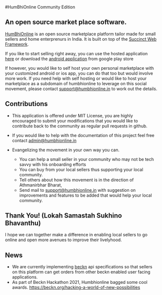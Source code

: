 #HumBhiOnline Community Edition
## An open source market place software.

[HumBhiOnline](https://humbhionline.in) is an open source marketplace platform tailor made for small sellers and home enterprenurs in India. It is built on top of the [Succinct Web Framework](https://github.com/venkatramanm/swf-all).

If you like to start selling right away, you can use the hosted application [here](https://humbhionline.in) or download the [android application](https://play.google.com/store/apps/details?id=in.humbhionline) from google play store

If however, you would like to self host your own personal marketplace with your customized android or ios app, you can do that too but would involve more work.  If you need help with self hosting or would like to host your marketplace as a subdomain of humbhionline to leverage on this social movement, please contact [support@humbhionline.in](mailto:support@humbhionline.in) to work out the details. 


## Contributions
* This application is offered under MIT License, you are highly encouraged to submit your modifications that you would like to contribute back to the community as regular pull requests in github.

* If you would like to help with the documentation of this project feel free contact 
[admin@humbhionline.in](mailto:admin@humbhionline.in)


* Evangelizing the movement in your own way you can. 
    * You can help a small seller in your community who may not be tech savvy with his onboarding efforts
    * You can buy from your local sellers thus supporting your local community.
    * Tell others about how this movement is in the direction of Athmanirbhar Bharat, 
    * Send mail to [support@humbhionline.in](mailto:support@humbhionline.in) with suggestion on improvements and features to be added that would help your local community. 

## Thank You! (Lokah Samastah Sukhino Bhavanthu)
I hope we can together make a difference in enabling local sellers to go online and open more avenues to improve their livelyhood. 

## News 
* We are currently implementing [beckn](https://beckn.org) api specifications so that sellers on this platform can get orders from other beckn enabled user facing applications.  
* As part of Beckn Hackathon 2021, Humbhionline bagged some cool awards. https://beckn.org/hacking-a-world-of-new-possibilities






